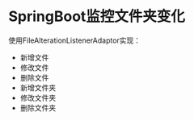 # SpringBoot监控文件夹变化

使用FileAlterationListenerAdaptor实现：  
* 新增文件
* 修改文件
* 删除文件
* 新增文件夹
* 修改文件夹
* 删除文件夹